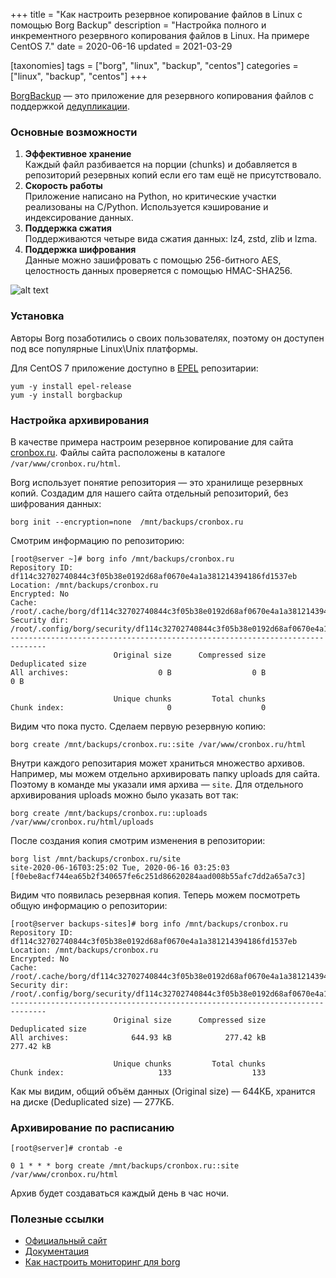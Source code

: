 +++
title = "Как настроить резервное копирование файлов в Linux с помощью Borg Backup"
description = "Настройка полного и инкрементного резервного копирования файлов в Linux. На примере CentOS 7."
date = 2020-06-16
updated = 2021-03-29

[taxonomies]
tags = ["borg", "linux", "backup", "centos"]
categories = ["linux", "backup", "centos"]
+++

[BorgBackup](https://www.borgbackup.org/) — это приложение для резервного копирования файлов 
с поддержкой [дедупликации](https://ru.wikipedia.org/wiki/%D0%94%D0%B5%D0%B4%D1%83%D0%BF%D0%BB%D0%B8%D0%BA%D0%B0%D1%86%D0%B8%D1%8F).

### Основные возможности

1. **Эффективное хранение**  
   Каждый файл разбивается на порции (chunks) и добавляется в репозиторий резервных копий если его там ещё не присутствовало.
2. **Скорость работы**  
   Приложение написано на Python, но критические участки реализованы на C/Python. 
   Используется кэширование и индексирование данных.
3. **Поддержка сжатия**  
   Поддерживаются четыре вида сжатия данных: lz4, zstd, zlib и lzma.
4. **Поддержка шифрования**  
   Данные можно зашифровать с помощью 256-битного AES, целостность данных проверяется с помощью HMAC-SHA256.

![alt text](/images/linux/borg/borg-site.png "Документация к Borg")


### Установка

Авторы Borg позаботились о своих пользователях, поэтому он доступен под все популярные Linux\Unix платформы.

Для CentOS 7 приложение доступно в [EPEL](https://fedoraproject.org/wiki/EPEL) репозитарии:

```shell script
yum -y install epel-release
yum -y install borgbackup
```

### Настройка архивирования

В качестве примера настроим резервное копирование для сайта [cronbox.ru](https://cronbox.ru).
Файлы сайта расположены в каталоге `/var/www/cronbox.ru/html`.

Borg использует понятие репозитория — это хранилище резервных копий. Создадим для нашего сайта отдельный репозиторий, 
без шифрования данных:

```shell script
borg init --encryption=none  /mnt/backups/cronbox.ru
```

Смотрим информацию по репозиторию:

```shell script
[root@server ~]# borg info /mnt/backups/cronbox.ru
Repository ID: df114c32702740844c3f05b38e0192d68af0670e4a1a381214394186fd1537eb
Location: /mnt/backups/cronbox.ru
Encrypted: No
Cache: /root/.cache/borg/df114c32702740844c3f05b38e0192d68af0670e4a1a381214394186fd1537eb
Security dir: /root/.config/borg/security/df114c32702740844c3f05b38e0192d68af0670e4a1a381214394186fd1537eb
------------------------------------------------------------------------------
                       Original size      Compressed size    Deduplicated size
All archives:                    0 B                  0 B                  0 B

                       Unique chunks         Total chunks
Chunk index:                       0                    0
```

Видим что пока пусто. Сделаем первую резервную копию:

```shell script
borg create /mnt/backups/cronbox.ru::site /var/www/cronbox.ru/html
```

Внутри каждого репозитария может храниться множество архивов. Например, мы можем отдельно архивировать папку uploads для сайта.
Поэтому в команде мы указали имя архива — `site`. Для отдельного архивирования uploads можно было указать вот так:

 ```shell script
borg create /mnt/backups/cronbox.ru::uploads /var/www/cronbox.ru/html/uploads
 ```

После создания копия смотрим изменения в репозитории:

```shell script
borg list /mnt/backups/cronbox.ru/site
site-2020-06-16T03:25:02 Tue, 2020-06-16 03:25:03 [f0ebe8acf744ea65b2f340657fe6c251d86620284aad008b55afc7dd2a65a7c3]
```

Видим что появилась резервная копия. Теперь можем посмотреть общую информацию о репозитории:

```shell script
[root@server backups-sites]# borg info /mnt/backups/cronbox.ru
Repository ID: df114c32702740844c3f05b38e0192d68af0670e4a1a381214394186fd1537eb
Location: /mnt/backups/cronbox.ru
Encrypted: No
Cache: /root/.cache/borg/df114c32702740844c3f05b38e0192d68af0670e4a1a381214394186fd1537eb
Security dir: /root/.config/borg/security/df114c32702740844c3f05b38e0192d68af0670e4a1a381214394186fd1537eb
------------------------------------------------------------------------------
                       Original size      Compressed size    Deduplicated size
All archives:              644.93 kB            277.42 kB            277.42 kB

                       Unique chunks         Total chunks
Chunk index:                     133                  133
```

Как мы видим, общий объём данных (Original size) — 644КБ, хранится на диске (Deduplicated size) — 277КБ.

### Архивирование по расписанию

```shell script
[root@server]# crontab -e

0 1 * * * borg create /mnt/backups/cronbox.ru::site /var/www/cronbox.ru/html
```

Архив будет создаваться каждый день в час ночи.

### Полезные ссылки

- [Официальный сайт](https://www.borgbackup.org)
- [Документация](https://borgbackup.readthedocs.io/en/stable/)
- [Как настроить мониторинг для borg](https://blog.cronbox.ru/kak-monitorit-borg-backup/)
